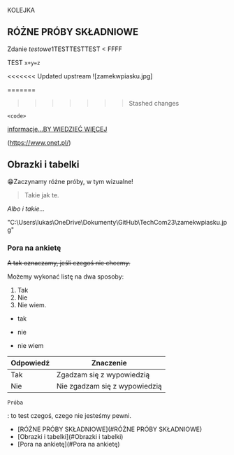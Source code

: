 

 KOLEJKA
 ## RÓŻNE PRÓBY SKŁADNIOWE
 Zdanie *testowe*1TESTTESTTEST 
 < FFFF  

 TEST `x+y=z`  

<<<<<<< Updated upstream
 ![zamekwpiasku.jpg]

=======
>>>>>>> Stashed changes
 ```
 <code>
 ```

 [informacje...BY WIEDZIEĆ WIĘCEJ](https://www.onet.pl/)

 (https://www.onet.pl/)


## Obrazki  i tabelki

😁Zaczynamy różne próby, w tym wizualne!

 > Takie jak te.

 *Albo i takie...*

"C:\Users\lukas\OneDrive\Dokumenty\GitHub\TechCom23\zamekwpiasku.jpg"




### Pora na ankietę

~~A tak oznaczamy, jeśli czegoś nie chcemy.~~

Możemy wykonać listę na dwa sposoby:

1. Tak
2. Nie
3. Nie wiem.

- tak
- nie

- nie wiem


|Odpowiedź |Znaczenie|
|-------|-------------------|
| Tak | Zgadzam się z wypowiedzią|
Nie | Nie zgadzam się z wypowiedzią|

	Próba
: to test czegoś, czego nie jesteśmy pewni.

- [RÓŻNE PRÓBY SKŁADNIOWE](#RÓŻNE PRÓBY SKŁADNIOWE)
- [Obrazki  i tabelki](#Obrazki  i tabelki)
- [Pora na ankietę](#Pora na ankietę)
























 

